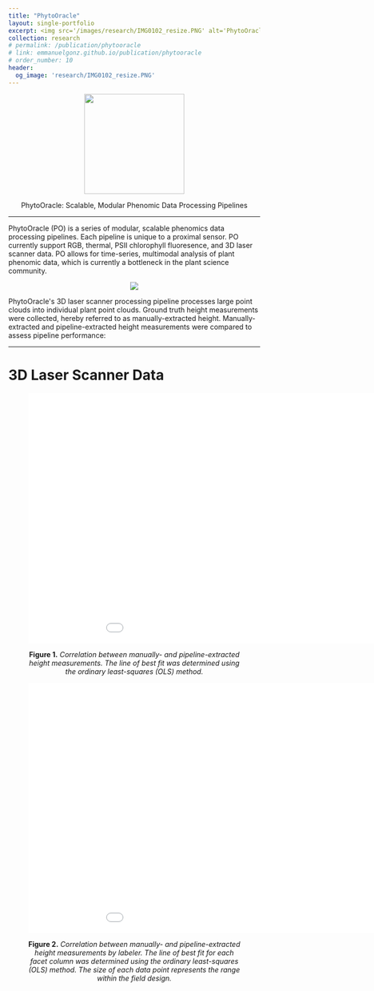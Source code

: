 ```yaml
---
title: "PhytoOracle"
layout: single-portfolio
excerpt: <img src='/images/research/IMG0102_resize.PNG' alt='PhytoOracle logo'>
collection: research
# permalink: /publication/phytooracle
# link: emmanuelgonz.github.io/publication/phytooracle
# order_number: 10
header:
  og_image: 'research/IMG0102_resize.PNG'
---
```


<p align="center"><img src="https://github.com/emmanuelgonz/emmanuelgonz.github.io/raw/master/images/research/IMG_0102.PNG" height='200' width='200'></p>

<p align="center">PhytoOracle: Scalable, Modular Phenomic Data Processing Pipelines</p>

---

PhytoOracle (PO) is a series of modular, scalable phenomics data processing pipelines. Each pipeline is unique to a proximal sensor. PO currently support RGB, thermal, PSII chlorophyll fluoresence, and 3D laser scanner data. PO allows for time-series, multimodal analysis of plant phenomic data, which is currently a bottleneck in the plant science community. 

<p align="center"><img src="https://github.com/emmanuelgonz/emmanuelgonz.github.io/raw/master/images/lettuce_data_examples.png"></p>

PhytoOracle's 3D laser scanner processing pipeline processes large point clouds into individual plant point clouds. Ground truth height measurements were collected, hereby referred to as manually-extracted height. Manually-extracted and pipeline-extracted height measurements were compared to assess pipeline performance:

---

# 3D Laser Scanner Data

<figure>
<p align="center"><iframe width="1000" height="500" frameborder="0" scrolling="no" src="//plotly.com/~emmanuelg1/83.embed"></iframe></p>
<figcaption align = "center" width="1000" height="500" frameborder="0"> <b>Figure 1.</b><i> Correlation between manually- and pipeline-extracted height measurements. The line of best fit was determined using the ordinary least-squares (OLS) method.</i>
</figcaption>
</figure>

<figure>
<p align="center"><iframe width="1000" height="500" frameborder="0" scrolling="no" src="//plotly.com/~emmanuelg1/85.embed"></iframe></p>
<figcaption align = "center" width="1000" height="500" frameborder="0"><b>Figure 2.</b><i> Correlation between manually- and pipeline-extracted height measurements by labeler. The line of best fit for each facet column was determined using the ordinary least-squares (OLS) method. The size of each data point represents the range within the field design.</i>
</figcaption>
</figure>